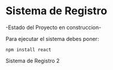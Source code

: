 <h1>Sistema de Registro</h1>

-Estado del Proyecto en construccion-

Para ejecutar el sistema debes poner:

```npm install react```

Sistema de Registro 2

